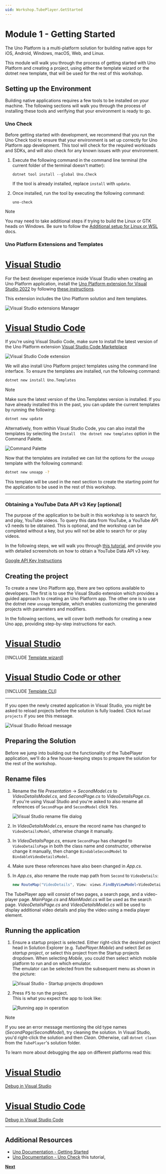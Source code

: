 ```yaml
---
uid: Workshop.TubePlayer.GetStarted
---
```


# Module 1 - Getting Started

The Uno Platform is a multi-platform solution for building native apps for iOS, Android, Windows, macOS, Web, and Linux.

This module will walk you through the process of getting started with Uno Platform and creating a project, using either the template wizard or the dotnet new template, that will be used for the rest of this workshop.

## Setting up the Environment

Building native applications requires a few tools to be installed on your machine. The following sections will walk you through the process of installing these tools and verifying that your environment is ready to go.

### Uno Check

Before getting started with development, we recommend that you run the Uno Check tool to ensure that your environment is set up correctly for Uno Platform app development. This tool will check for the required workloads and SDKs, and will also check for any known issues with your environment.

1. Execute the following command in the command line terminal (the current folder of the terminal doesn't matter):

    ```
    dotnet tool install --global Uno.Check
    ```

    If the tool is already installed, replace `install` with `update`.


1. Once installed, run the tool by executing the following command:

    ```
    uno-check
    ```

> [!NOTE]  
> You may need to take additional steps if trying to build the Linux or GTK heads on Windows.
> Be sure to follow the [Additional setup for Linux or WSL](xref:Uno.GetStarted.Linux) docs.  


### Uno Platform Extensions and Templates

# [Visual Studio](#tab/vs)

For the best developer experience inside Visual Studio when creating an Uno Platform application, install the [Uno Platform extension for Visual Studio 2022](https://marketplace.visualstudio.com/items?itemName=unoplatform.uno-platform-addin-2022) by following [these instructions](xref:Uno.GetStarted.vs2022#install-the-solution-templates).

This extension includes the Uno Platform solution and item templates.

![Visual Studio extensions Manager](vs-2022-extension.jpg)

# [Visual Studio Code](#tab/vscode)

If you're using Visual Studio Code, make sure to install the latest version of the Uno Platform extension [Visual Studio Code Marketplace](https://marketplace.visualstudio.com/items?itemName=unoplatform.vscode)

![Visual Studio Code extension](vs-code-extension.jpg)

We will also install Uno Platform project templates using the command line interface. To ensure the templates are installed, run the following command:

```bash
dotnet new install Uno.Templates
```


> [!NOTE]  
> Make sure the latest version of the Uno.Templates version is installed.
> If you have already installed this in the past, you can update the current templates by running the following:
>
> ```bash
> dotnet new update
> ```

Alternatively, from within Visual Studio Code, you can also install the templates by selecting the `Install  the dotnet new templates` option in the Command Palette.

![Command Palette](vs-code-templates.jpg)


Now that the templates are installed we can list the options for the `unoapp` template with the following command:

```bash
dotnet new unoapp -?
```

This template will be used in the next section to create the starting point for the application to be used in the rest of this workshop.

---

### Obtaining a YouTube Data API v3 Key [optional]

The purpose of the application to be built in this workshop is to search for, and play, YouTube videos. To query this data from YouTube, a YouTube API v3 needs to be obtained. This is optional, and the workshop can be completed without a key, but you will not be able to search for or play videos.

In the following steps, we will walk you through [this tutorial](https://developers.google.com/youtube/v3/getting-started), and provide you with detailed screenshots on how to obtain a YouTube Data API v3 key.

<!-- [!INCLUDE [Google API key instructions](google-api-key.md)] -->
[Google API Key Instructions](xref:Workshop.TubePlayer.GetStarted.ApiKey)

## Creating the project

To create a new Uno Platform app, there are two options available to developers. The first is to use the Visual Studio extension which provides a guided approach to creating an Uno Platform app.
The other one is to use the dotnet new `unoapp` template, which enables customizing the generated projects with parameters and modifiers.

In the following sections, we will cover both methods for creating a new Uno app, providing step-by-step instructions for each.

# [Visual Studio](#tab/vs)

[!INCLUDE [Template wizard](templates-wizard.md)]

# [Visual Studio Code or other](#tab/vscode)

[!INCLUDE [Template CLI](templates-cli.md)]

---

If you open the newly created application in Visual Studio, you might be asked to reload projects before the solution is fully loaded. Click `Reload projects` if you see this message.

![Visual Studio Reload message](vs-reload-message.jpg)  

## Preparing the Solution

Before we jump into building out the functionality of the TubePlayer application, we'll do a few house-keeping steps to prepare the solution for the rest of the workshop.

## Rename files

1. Rename the file *Presentation* → *SecondModel.cs* to *VideoDetailsModel.cs*, and *SecondPage.cs* to *VideoDetailsPage.cs*.  
    If you're using Visual Studio and you're asked to also rename all references of `SecondPage` and `SecondModel` click *Yes*.

    ![Visual Studio rename file dialog](rename-file-dialog.jpg)

1. In *VideoDetailsModel.cs*, ensure the record name has changed to `VideoDetailsModel`, otherwise change it manually.

1. In *VideoDetailsPage.cs*, ensure `SecondPage` has changed to `VideoDetailsPage` in both the class name and constructor, otherwise change it manually, then change `BindableSecondModel` to `BindableVideoDetailsModel`.

1. Make sure these references have also been changed in *App.cs*.

1. In *App.cs*, also rename the route map path from `Second` to `VideoDetails`:

    ```c#
    new RouteMap("VideoDetails", View: views.FindByViewModel<VideoDetailsModel>()),
    ```

The TubePlayer app will consist of two pages, a search page, and a video-player page. *MainPage.cs* and *MainModel.cs* will be used as the search page. *VideoDetailsPage.cs* and *VideoDetailsModel.cs* will be used to display additional video details and play the video using a media player element.

## Running the application

1. Ensure a startup project is selected. Either right-click the desired project head in Solution Explorer (e.g. *TubePlayer.Mobile*) and select *Set as startup project*, or select this project from the Startup projects dropdown.
    When selecting *Mobile*, you could then select which mobile platform to run and on which emulator.  
    The emulator can be selected from the subsequent menu as shown in the picture:

    ![Visual Studio - Startup projects dropdown](set-startup-project.jpg)

1. Press <kbd>F5</kbd> to run the project.  
  This is what you expect the app to look like:

    ![Running app in operation](ui-output.gif)

> [!NOTE]  
> If you see an error message mentioning the old type names (*SecondPage*/*SecondModel*), try cleaning the solution. In Visual Studio, you'd right-click the solution and then *Clean*. Otherwise, call `dotnet clean` from the `TubePlayer`'s solution folder.

To learn more about debugging the app on different platforms read this:

# [Visual Studio](#tab/vs)

[Debug in Visual Studio](xref:Uno.GetStarted.vs2022#create-an-application)

# [Visual Studio Code](#tab/vscode)

[Debug in Visual Studio Code](xref:Uno.GetStarted.vscode#run-and-debug-application)

---

## Additional Resources

- [Uno Documentation - Getting Started](xref:Uno.GetStarted)
- [Uno Documentation - Uno Check](xref:UnoCheck.UsingUnoCheck)
this tutorial,

**[Next](xref:Workshop.TubePlayer.BasicLayout "Creating basic UI layout with C# Markup")**
